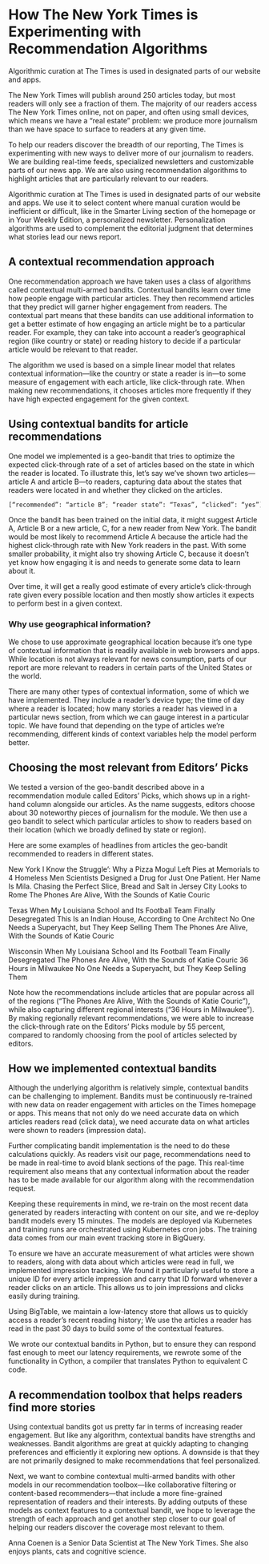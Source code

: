 # How The New York Times is Experimenting with Recommendation Algorithms

Algorithmic curation at The Times is used in designated parts of our website and apps.

The New York Times will publish around 250 articles today, but most readers will only see a fraction of them. The majority of our readers access The New York Times online, not on paper, and often using small devices, which means we have a “real estate” problem: we produce more journalism than we have space to surface to readers at any given time.

To help our readers discover the breadth of our reporting, The Times is experimenting with new ways to deliver more of our journalism to readers. We are building real-time feeds, specialized newsletters and customizable parts of our news app. We are also using recommendation algorithms to highlight articles that are particularly relevant to our readers.

Algorithmic curation at The Times is used in designated parts of our website and apps. We use it to select content where manual curation would be inefficient or difficult, like in the Smarter Living section of the homepage or in Your Weekly Edition, a personalized newsletter. Personalization algorithms are used to complement the editorial judgment that determines what stories lead our news report.

## A contextual recommendation approach

One recommendation approach we have taken uses a class of algorithms called contextual multi-armed bandits. Contextual bandits learn over time how people engage with particular articles. They then recommend articles that they predict will garner higher engagement from readers. The contextual part means that these bandits can use additional information to get a better estimate of how engaging an article might be to a particular reader. For example, they can take into account a reader’s geographical region (like country or state) or reading history to decide if a particular article would be relevant to that reader.

The algorithm we used is based on a simple linear model that relates contextual information—like the country or state a reader is in—to some measure of engagement with each article, like click-through rate. When making new recommendations, it chooses articles more frequently if they have high expected engagement for the given context.

## Using contextual bandits for article recommendations

One model we implemented is a geo-bandit that tries to optimize the expected click-through rate of a set of articles based on the state in which the reader is located. To illustrate this, let’s say we’ve shown two articles—article A and article B—to readers, capturing data about the states that readers were located in and whether they clicked on the articles.

```python
[“recommended”: “article B”; “reader state”: “Texas”, “clicked”: “yes”][“recommended”: “article A”; “reader state”: “New York”, “clicked”: “yes”][“recommended”: “article B”; “reader state”: “New York”, “clicked”: “no”][“recommended”: “article B”; “reader state”: “California”, “clicked”: “no”][“recommended”: “article A”; “reader state”: “New York”, “clicked”: “no”]
```

Once the bandit has been trained on the initial data, it might suggest Article A, Article B or a new article, C, for a new reader from New York. The bandit would be most likely to recommend Article A because the article had the highest click-through rate with New York readers in the past. With some smaller probability, it might also try showing Article C, because it doesn’t yet know how engaging it is and needs to generate some data to learn about it.

Over time, it will get a really good estimate of every article’s click-through rate given every possible location and then mostly show articles it expects to perform best in a given context.

### Why use geographical information?

We chose to use approximate geographical location because it’s one type of contextual information that is readily available in web browsers and apps. While location is not always relevant for news consumption, parts of our report are more relevant to readers in certain parts of the United States or the world.

There are many other types of contextual information, some of which we have implemented. They include a reader’s device type; the time of day where a reader is located; how many stories a reader has viewed in a particular news section, from which we can gauge interest in a particular topic. We have found that depending on the type of articles we’re recommending, different kinds of context variables help the model perform better.

## Choosing the most relevant from Editors’ Picks

We tested a version of the geo-bandit described above in a recommendation module called Editors’ Picks, which shows up in a right-hand column alongside our articles. As the name suggests, editors choose about 30 noteworthy pieces of journalism for the module. We then use a geo bandit to select which particular articles to show to readers based on their location (which we broadly defined by state or region).

Here are some examples of headlines from articles the geo-bandit recommended to readers in different states.

New York
I Know the Struggle’: Why a Pizza Mogul Left Pies at Memorials to 4 Homeless Men
Scientists Designed a Drug for Just One Patient. Her Name Is Mila.
Chasing the Perfect Slice, Bread and Salt in Jersey City Looks to Rome
The Phones Are Alive, With the Sounds of Katie Couric

Texas
When My Louisiana School and Its Football Team Finally Desegregated
This Is an Indian House, According to One Architect
No One Needs a Superyacht, but They Keep Selling Them
The Phones Are Alive, With the Sounds of Katie Couric

Wisconsin
When My Louisiana School and Its Football Team Finally Desegregated
The Phones Are Alive, With the Sounds of Katie Couric
36 Hours in Milwaukee
No One Needs a Superyacht, but They Keep Selling Them

Note how the recommendations include articles that are popular across all of the regions (“The Phones Are Alive, With the Sounds of Katie Couric”), while also capturing different regional interests (“36 Hours in Milwaukee”). By making regionally relevant recommendations, we were able to increase the click-through rate on the Editors’ Picks module by 55 percent, compared to randomly choosing from the pool of articles selected by editors.

## How we implemented contextual bandits

Although the underlying algorithm is relatively simple, contextual bandits can be challenging to implement. Bandits must be continuously re-trained with new data on reader engagement with articles on the Times homepage or apps. This means that not only do we need accurate data on which articles readers read (click data), we need accurate data on what articles were shown to readers (impression data).

Further complicating bandit implementation is the need to do these calculations quickly. As readers visit our page, recommendations need to be made in real-time to avoid blank sections of the page. This real-time requirement also means that any contextual information about the reader has to be made available for our algorithm along with the recommendation request.

Keeping these requirements in mind, we re-train on the most recent data generated by readers interacting with content on our site, and we re-deploy bandit models every 15 minutes. The models are deployed via Kubernetes and training runs are orchestrated using Kubernetes cron jobs. The training data comes from our main event tracking store in BigQuery.

To ensure we have an accurate measurement of what articles were shown to readers, along with data about which articles were read in full, we implemented impression tracking. We found it particularly useful to store a unique ID for every article impression and carry that ID forward whenever a reader clicks on an article. This allows us to join impressions and clicks easily during training.

Using BigTable, we maintain a low-latency store that allows us to quickly access a reader’s recent reading history; We use the articles a reader has read in the past 30 days to build some of the contextual features.

We wrote our contextual bandits in Python, but to ensure they can respond fast enough to meet our latency requirements, we rewrote some of the functionality in Cython, a compiler that translates Python to equivalent C code.

## A recommendation toolbox that helps readers find more stories

Using contextual bandits got us pretty far in terms of increasing reader engagement. But like any algorithm, contextual bandits have strengths and weaknesses. Bandit algorithms are great at quickly adapting to changing preferences and efficiently it exploring new options. A downside is that they are not primarily designed to make recommendations that feel personalized.

Next, we want to combine contextual multi-armed bandits with other models in our recommendation toolbox—like collaborative filtering or content-based recommenders—that include a more fine-grained representation of readers and their interests. By adding outputs of these models as context features to a contextual bandit, we hope to leverage the strength of each approach and get another step closer to our goal of helping our readers discover the coverage most relevant to them.

Anna Coenen is a Senior Data Scientist at The New York Times. She also enjoys plants, cats and cognitive science.
